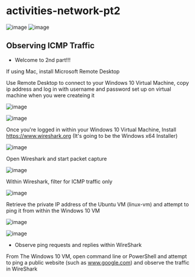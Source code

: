 # activities-network-pt2


![image](https://github.com/user-attachments/assets/4ed2242a-809c-45a7-9fab-4091aef6f850)    ![image](https://github.com/user-attachments/assets/8ad90810-eb97-4e8a-877a-8c34541b3594)





<h2>Observing ICMP Traffic</h2>

- Welcome to 2nd part!!!








If using Mac, install Microsoft Remote Desktop




Use Remote Desktop to connect to your Windows 10 Virtual Machine, copy ip address and log in with username and password set up on virtual machine when you were createing it

![image](https://github.com/user-attachments/assets/51b86540-027b-4bcf-8f4b-8cac82c74ebd)


![image](https://github.com/user-attachments/assets/cd79c046-0012-4767-972f-1ed925537e36)



Once you're logged in within your Windows 10 Virtual Machine, Install https://www.wireshark.org (It's going to be the Windows x64 Installer)



![image](https://github.com/user-attachments/assets/9a6f3ecc-f272-4e8e-b87a-e33e2f9f4335)




Open Wireshark and start packet capture

![image](https://github.com/user-attachments/assets/b8bffe7b-241f-45f3-a514-75611073f98c)



Within Wireshark, filter for ICMP traffic only

![image](https://github.com/user-attachments/assets/06f24044-34f9-4d9a-9486-4046e6bac987)



Retrieve the private IP address of the Ubuntu VM (linux-vm) and attempt to ping it from within the Windows 10 VM


![image](https://github.com/user-attachments/assets/5dff8edb-9da7-4458-859e-b21405a19711)


![image](https://github.com/user-attachments/assets/f8a57fc9-09ae-4a1b-9434-bfe181d45fb0)


- Observe ping requests and replies within WireShark


  
From The Windows 10 VM, open command line or PowerShell and attempt to ping a public website (such as www.google.com) and observe the traffic in WireShark

